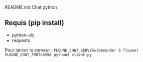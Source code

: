 README.md
Chat python

## Requis (pip install)

- python-vlc
- requests


Pour lancer le serveur : `FLOUNE_CHAT_SERVER=(demander à floune) FLOUNE_CHAT_PORT=5556 python3 client.py`

